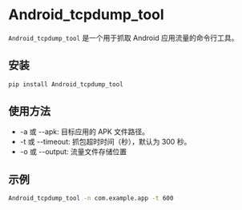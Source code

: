 # Android_tcpdump_tool

`Android_tcpdump_tool` 是一个用于抓取 Android 应用流量的命令行工具。

## 安装

```bash
pip install Android_tcpdump_tool
```
<!--还未上传pypi仓库，请等待更新-->

## 使用方法
- -a 或 --apk: 目标应用的 APK 文件路径。
- -t 或 --timeout: 抓包超时时间（秒），默认为 300 秒。
- -o 或 --output: 流量文件存储位置

## 示例

```bash
Android_tcpdump_tool -n com.example.app -t 600
```
